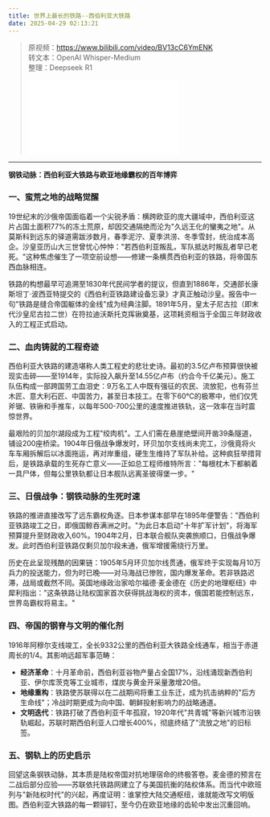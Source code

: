```yaml
---
title: 世界上最长的铁路--西伯利亚大铁路
date: 2025-04-29 02:13:21
---
```


> 原视频：https://www.bilibili.com/video/BV13cC6YmENK<br>转文本：OpenAI Whisper-Medium<br>整理：Deepseek R1
>
> <iframe src="//player.bilibili.com/player.html?bvid=BV13cC6YmENK&autoplay=0" scrolling="no" border="0" frameborder="no" framespacing="0" allowfullscreen="true"></iframe>

---

**钢铁动脉：西伯利亚大铁路与欧亚地缘霸权的百年博弈**  

### **一、蛮荒之地的战略觉醒**  
19世纪末的沙俄帝国面临着一个尖锐矛盾：横跨欧亚的庞大疆域中，西伯利亚这片占国土面积77%的冻土荒原，却因交通隔绝而沦为"久远王化的蠻夷之地"。从莫斯科到远东的驿道需跋涉数月，春季泥泞、夏季洪涝、冬季雪封，统治成本高企。沙皇亚历山大三世曾忧心忡忡："若西伯利亚叛乱，军队抵达时叛乱者早已老死。"这种焦虑催生了一项空前设想——修建一条横贯西伯利亚的铁路，将帝国东西血脉相连。  

铁路的构想最早可追溯至1830年代民间学者的提议，但直到1886年，交通部长康斯坦丁·波西亚特提交的《西伯利亚铁路建设备忘录》才真正触动沙皇。报告中一句"铁路是缝合帝国躯体的金线"成为经典注脚。1891年5月，皇太子尼古拉（即末代沙皇尼古拉二世）在符拉迪沃斯托克挥锹奠基，这项耗资相当于全国三年财政收入的工程正式启动。  

### **二、血肉铸就的工程奇迹**  
西伯利亚大铁路的建造堪称人类工程史的悲壮史诗。最初的3.5亿卢布预算很快被现实击碎——至1914年，实际投入飙升至14.55亿卢布（约合今千亿美元）。施工队伍构成一部跨国劳工血泪史：9万名工人中既有强征的农民、流放犯，也有芬兰木匠、意大利石匠、中国苦力，甚至日本技工。在零下60℃的极寒中，他们仅凭斧锯、铁锹和手推车，以每年500-700公里的速度推进铁轨，这一效率在当时震惊世界。  

最艰险的贝加尔湖段成为工程"绞肉机"。工人们需在悬崖绝壁间开凿39条隧道，铺设200座桥梁。1904年日俄战争爆发时，环贝加尔支线尚未完工，沙俄竟将火车车厢拆解后以冰面拖运，再对岸重组，硬生生维持了军队补给。这种疯狂举措背后，是铁路承载的生死存亡意义——正如总工程师维特所言："每根枕木下都躺着一具尸体，但每公里铁轨都让日本舰队远离圣彼得堡一步。"  

### **三、日俄战争：钢铁动脉的生死时速**  
铁路的推进直接改写了远东霸权角逐。日本参谋本部早在1895年便警告："西伯利亚铁路竣工之日，即俄国鲸吞满洲之时。"为此日本启动"十年扩军计划"，将海军预算提升至财政收入60%。1904年2月，日本联合舰队突袭旅顺口，日俄战争爆发。此时西伯利亚铁路仅剩贝加尔段未通，俄军增援需绕行万里。  

历史在此呈现残酷的因果链：1905年5月环贝加尔线贯通，俄军终于实现每月10万兵力的投送能力，但为时已晚——对马海战已惨败，国内爆发革命。若非铁路迟滞，战局或截然不同。英国地缘政治家哈尔福德·麦金德在《历史的地理枢纽》中犀利指出："这条铁路让陆权国家首次获得挑战海权的资本，俄国若能控制远东，世界岛霸权将易主。"  

### **四、帝国的钢脊与文明的催化剂**  
1916年阿穆尔支线竣工，全长9332公里的西伯利亚大铁路全线通车，相当于赤道周长的1/4。其影响远超军事范畴：  
- **经济革命**：十月革命前，西伯利亚谷物产量占全国17%，沿线涌现新西伯利亚、伊尔库茨克等工业城市，煤炭与黄金开采量激增20倍。  
- **地缘重构**：铁路使苏联得以在二战期间将重工业东迁，成为抗击纳粹的"后方生命线"；冷战时期更成为向中国、朝鲜投射影响力的战略通道。  
- **文明迭代**：铁路打破了西伯利亚千年孤寂，1920年代"共青城"等新兴城市沿铁轨崛起，苏联时期西伯利亚人口增长400%，彻底终结了"流放之地"的旧标签。  

### **五、钢轨上的历史启示**  
回望这条钢铁动脉，其本质是陆权帝国对抗地理宿命的终极答卷。麦金德的预言在二战后部分应验——苏联依托铁路网建立了与美国抗衡的陆权体系。而当代中欧班列与"新陆权时代"的兴起，再度证明：谁掌控大陆交通枢纽，谁就能改写文明版图。西伯利亚大铁路的每一颗铆钉，至今仍在欧亚地缘的齿轮中发出沉重回响。